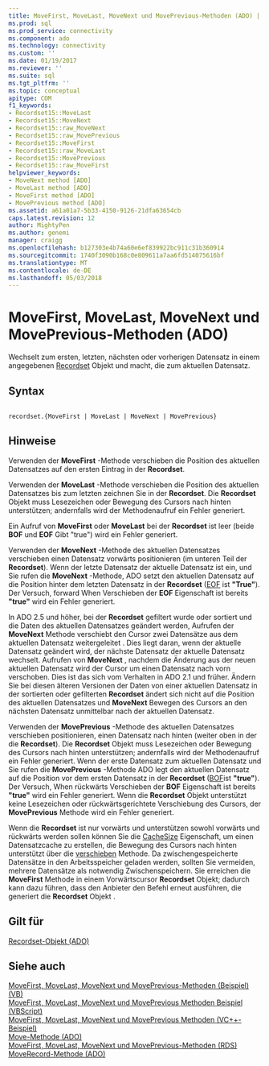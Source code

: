 ```yaml
---
title: MoveFirst, MoveLast, MoveNext und MovePrevious-Methoden (ADO) | Microsoft Docs
ms.prod: sql
ms.prod_service: connectivity
ms.component: ado
ms.technology: connectivity
ms.custom: ''
ms.date: 01/19/2017
ms.reviewer: ''
ms.suite: sql
ms.tgt_pltfrm: ''
ms.topic: conceptual
apitype: COM
f1_keywords:
- Recordset15::MoveLast
- Recordset15::MoveNext
- Recordset15::raw_MoveNext
- Recordset15::raw_MovePrevious
- Recordset15::MoveFirst
- Recordset15::raw_MoveLast
- Recordset15::MovePrevious
- Recordset15::raw_MoveFirst
helpviewer_keywords:
- MoveNext method [ADO]
- MoveLast method [ADO]
- MoveFirst method [ADO]
- MovePrevious method [ADO]
ms.assetid: a61a01a7-5b33-4150-9126-21dfa63654cb
caps.latest.revision: 12
author: MightyPen
ms.author: genemi
manager: craigg
ms.openlocfilehash: b127303e4b74a60e6ef839922bc911c31b360914
ms.sourcegitcommit: 1740f3090b168c0e809611a7aa6fd514075616bf
ms.translationtype: MT
ms.contentlocale: de-DE
ms.lasthandoff: 05/03/2018
---
```

# <a name="movefirst-movelast-movenext-and-moveprevious-methods-ado"></a>MoveFirst, MoveLast, MoveNext und MovePrevious-Methoden (ADO)
Wechselt zum ersten, letzten, nächsten oder vorherigen Datensatz in einem angegebenen [Recordset](../../../ado/reference/ado-api/recordset-object-ado.md) Objekt und macht, die zum aktuellen Datensatz.  
  
## <a name="syntax"></a>Syntax  
  
```  
  
recordset.{MoveFirst | MoveLast | MoveNext | MovePrevious}  
```  
  
## <a name="remarks"></a>Hinweise  
 Verwenden der **MoveFirst** -Methode verschieben die Position des aktuellen Datensatzes auf den ersten Eintrag in der **Recordset**.  
  
 Verwenden der **MoveLast** -Methode verschieben die Position des aktuellen Datensatzes bis zum letzten zeichnen Sie in der **Recordset**. Die **Recordset** Objekt muss Lesezeichen oder Bewegung des Cursors nach hinten unterstützen; andernfalls wird der Methodenaufruf ein Fehler generiert.  
  
 Ein Aufruf von **MoveFirst** oder **MoveLast** bei der **Recordset** ist leer (beide **BOF** und **EOF** Gibt "true") wird ein Fehler generiert.  
  
 Verwenden der **MoveNext** -Methode des aktuellen Datensatzes verschieben einen Datensatz vorwärts positionieren (im unteren Teil der **Recordset**). Wenn der letzte Datensatz der aktuelle Datensatz ist ein, und Sie rufen die **MoveNext** -Methode, ADO setzt den aktuellen Datensatz auf die Position hinter dem letzten Datensatz in der **Recordset** ([EOF](../../../ado/reference/ado-api/bof-eof-properties-ado.md) ist **"True"**). Der Versuch, forward When Verschieben der **EOF** Eigenschaft ist bereits **"true"** wird ein Fehler generiert.  
  
 In ADO 2.5 und höher, bei der **Recordset** gefiltert wurde oder sortiert und die Daten des aktuellen Datensatzes geändert werden, Aufrufen der **MoveNext** Methode verschiebt den Cursor zwei Datensätze aus dem aktuellen Datensatz weitergeleitet . Dies liegt daran, wenn der aktuelle Datensatz geändert wird, der nächste Datensatz der aktuelle Datensatz wechselt. Aufrufen von **MoveNext** , nachdem die Änderung aus der neuen aktuellen Datensatz wird der Cursor um einen Datensatz nach vorn verschoben. Dies ist das sich vom Verhalten in ADO 2.1 und früher. Ändern Sie bei diesen älteren Versionen der Daten von einer aktuellen Datensatz in der sortierten oder gefilterten **Recordset** ändert sich nicht auf die Position des aktuellen Datensatzes und **MoveNext** Bewegen des Cursors an den nächsten Datensatz unmittelbar nach der aktuellen Datensatz.  
  
 Verwenden der **MovePrevious** -Methode des aktuellen Datensatzes verschieben positionieren, einen Datensatz nach hinten (weiter oben in der die **Recordset**). Die **Recordset** Objekt muss Lesezeichen oder Bewegung des Cursors nach hinten unterstützen; andernfalls wird der Methodenaufruf ein Fehler generiert. Wenn der erste Datensatz zum aktuellen Datensatz und Sie rufen die **MovePrevious** -Methode ADO legt den aktuellen Datensatz auf die Position vor dem ersten Datensatz in der **Recordset** ([BOF](../../../ado/reference/ado-api/bof-eof-properties-ado.md)ist **"true"**). Der Versuch, When rückwärts Verschieben der **BOF** Eigenschaft ist bereits **"true"** wird ein Fehler generiert. Wenn die **Recordset** Objekt unterstützt keine Lesezeichen oder rückwärtsgerichtete Verschiebung des Cursors, der **MovePrevious** Methode wird ein Fehler generiert.  
  
 Wenn die **Recordset** ist nur vorwärts und unterstützen sowohl vorwärts und rückwärts werden sollen können Sie die [CacheSize](../../../ado/reference/ado-api/cachesize-property-ado.md) Eigenschaft, um einen Datensatzcache zu erstellen, die Bewegung des Cursors nach hinten unterstützt über die [verschieben](../../../ado/reference/ado-api/move-method-ado.md) Methode. Da zwischengespeicherte Datensätze in den Arbeitsspeicher geladen werden, sollten Sie vermeiden, mehrere Datensätze als notwendig Zwischenspeichern. Sie erreichen die **MoveFirst** Methode in einem Vorwärtscursor **Recordset** Objekt; dadurch kann dazu führen, dass den Anbieter den Befehl erneut ausführen, die generiert die **Recordset** Objekt .  
  
## <a name="applies-to"></a>Gilt für  
 [Recordset-Objekt (ADO)](../../../ado/reference/ado-api/recordset-object-ado.md)  
  
## <a name="see-also"></a>Siehe auch  
 [MoveFirst, MoveLast, MoveNext und MovePrevious-Methoden (Beispiel) (VB)](../../../ado/reference/ado-api/movefirst-movelast-movenext-and-moveprevious-methods-example-vb.md)   
 [MoveFirst, MoveLast, MoveNext und MovePrevious Methoden Beispiel (VBScript)](../../../ado/reference/ado-api/movefirst-movelast-movenext-and-moveprevious-methods-example-vbscript.md)   
 [MoveFirst, MoveLast, MoveNext und MovePrevious Methoden (VC++-Beispiel)](../../../ado/reference/ado-api/movefirst-movelast-movenext-and-moveprevious-methods-example-vc.md)   
 [Move-Methode (ADO)](../../../ado/reference/ado-api/move-method-ado.md)   
 [MoveFirst, MoveLast, MoveNext und MovePrevious-Methoden (RDS)](../../../ado/reference/rds-api/movefirst-movelast-movenext-and-moveprevious-methods-rds.md)   
 [MoveRecord-Methode (ADO)](../../../ado/reference/ado-api/moverecord-method-ado.md)
